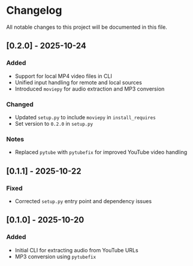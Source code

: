 # Changelog

All notable changes to this project will be documented in this file.

## [0.2.0] - 2025-10-24
### Added
- Support for local MP4 video files in CLI
- Unified input handling for remote and local sources
- Introduced `moviepy` for audio extraction and MP3 conversion

### Changed
- Updated `setup.py` to include `moviepy` in `install_requires`
- Set version to `0.2.0` in `setup.py`

### Notes
- Replaced `pytube` with `pytubefix` for improved YouTube video handling

## [0.1.1] - 2025-10-22
### Fixed
- Corrected `setup.py` entry point and dependency issues

## [0.1.0] - 2025-10-20
### Added
- Initial CLI for extracting audio from YouTube URLs
- MP3 conversion using `pytubefix`
